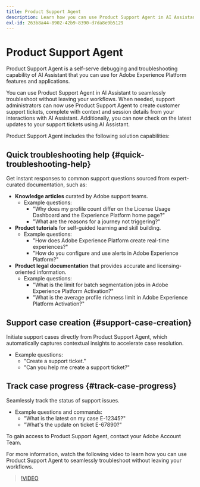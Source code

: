 ```yaml
---
title: Product Support Agent
description: Learn how you can use Product Support Agent in AI Assistant to streamline troubleshooting and the customer support ticket filing process.
exl-id: 263b8a44-8902-42b9-8390-d7da8e9b5129
---
```

# Product Support Agent

Product Support Agent is a self-serve debugging and troubleshooting capability of AI Assistant that you can use for Adobe Experience Platform features and applications.

You can use Product Support Agent in AI Assistant to seamlessly troubleshoot without leaving your workflows. When needed, support administrators can now use Product Support Agent to create customer support tickets, complete with context and session details from your interactions with AI Assistant. Additionally, you can now check on the latest updates to your support tickets using AI Assistant.

Product Support Agent includes the following solution capabilities:

## Quick troubleshooting help {#quick-troubleshooting-help}

Get instant responses to common support questions sourced from expert-curated documentation, such as:

* **Knowledge articles** curated by Adobe support teams.
  * Example questions:
    * "Why does my profile count differ on the License Usage Dashboard and the Experience Platform home page?"
    * "What are the reasons for a journey not triggering?"
* **Product tutorials** for self-guided learning and skill building.
  * Example questions:
    * "How does Adobe Experience Platform create real-time experiences?"
    * "How do you configure and use alerts in Adobe Experience Platform?"
* **Product legal documentation** that provides accurate and licensing-oriented information.
  * Example questions:
    * "What is the limit for batch segmentation jobs in Adobe Experience Platform Activation?"
    * "What is the average profile richness limit in Adobe Experience Platform Activation?"

## Support case creation {#support-case-creation}

Initiate support cases directly from Product Support Agent, which automatically captures contextual insights to accelerate case resolution.

* Example questions:
  * "Create a support ticket."
  * "Can you help me create a support ticket?"

## Track case progress {#track-case-progress}

Seamlessly track the status of support issues.

* Example questions and commands:
  * "What is the latest on my case E-12345?"
  * "What's the update on ticket E-67890?"

To gain access to Product Support Agent, contact your Adobe Account Team.

For more information, watch the following video to learn how you can use Product Support Agent to seamlessly troubleshoot without leaving your workflows.

>[!VIDEO](https://video.tv.adobe.com/v/3443183?learn=on)


